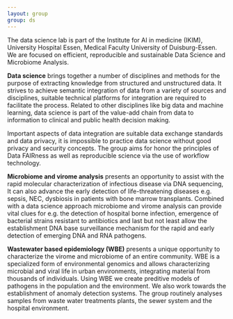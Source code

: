 ```yaml
---
layout: group
group: ds
---
```

The data science lab is part of the Institute for AI in medicine (IKIM), University Hospital Essen, Medical Faculty University of Duisburg-Essen. We are focused on efficient, reproducible and sustainable Data Science and Microbiome Analysis.

__Data science__ brings together a number of disciplines and methods for the purpose of extracting knowledge from structured and unstructured data. It strives to achieve semantic integration of data from a variety of sources and disciplines, suitable technical platforms for integration are required to facilitate the process. Related to other disciplines like big data and machine learning, data science is part of the value-add chain from data to information to clinical and public health decision making.

Important aspects of data integration are suitable data exchange standards and data privacy, it is impossible to practice data science without good privacy and security concepts.  The group aims for honor the principles of Data FAIRness as well as reproducible science via the use of workflow technology.

__Microbiome and virome analysis__ presents an opportunity to assist with the rapid molecular characterization of infectious disease via DNA sequencing, It can also advance the early detection of life-threatening diseases e.g. sepsis, NEC, dysbiosis in patients with bone marrow transplants. Combined with a data science approach microbiome and virome analysis can provide vital clues for e.g. the detection of hospital borne infection, emergence of bacterial strains resistant to antibiotics and last but not least allow the establishment DNA base surveillance mechanism for the rapid and early detection of emerging DNA and RNA pathogens. 

__Wastewater based epidemiology (WBE)__ presents a unique opportunity to characterize the virome and microbiome of an entire community. WBE is a specialized form of environmental genomics and allows characterizing microbial and viral life in urban environments, integrating material from thousands of individuals. Using WBE we create preditive models of pathogens in the population and the environment.  We also work towards the establishment of anomaly detection systems. The group routinely analyses samples from waste water treatments plants, the sewer system and the hospital environment.
